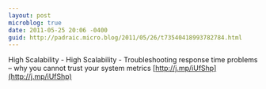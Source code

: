 ```yaml
---
layout: post
microblog: true
date: 2011-05-25 20:06 -0400
guid: http://padraic.micro.blog/2011/05/26/t73540418993782784.html
---
```

High Scalability - High Scalability - Troubleshooting response time problems – why you cannot trust your system metrics [http://j.mp/iUfShp](http://j.mp/iUfShp)
